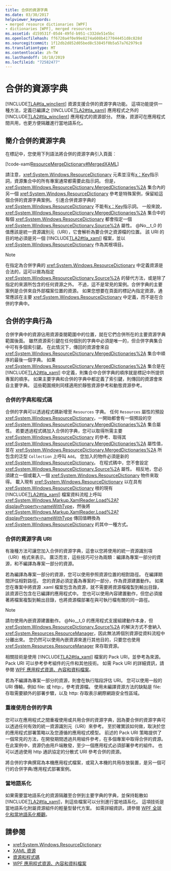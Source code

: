 ```yaml
---
title: 合併的資源字典
ms.date: 03/30/2017
helpviewer_keywords:
- merged resource dictionaries [WPF]
- dictionaries [WPF], merged resources
ms.assetid: d159531f-05d4-49fd-b951-c332de51e5bc
ms.openlocfilehash: ff6720a4f0e99e8274a608b4177044451d8c828d
ms.sourcegitcommit: 1f12db2d852d05bed8c53845f0b5a57a762979c8
ms.translationtype: MT
ms.contentlocale: zh-TW
ms.lasthandoff: 10/18/2019
ms.locfileid: "72582477"
---
```

# <a name="merged-resource-dictionaries"></a>合併的資源字典
[!INCLUDE[TLA#tla_winclient](../../../../includes/tlasharptla-winclient-md.md)] 資源支援合併的資源字典功能。 這項功能提供一種方法，定義已編譯之 [!INCLUDE[TLA2#tla_xaml](../../../../includes/tla2sharptla-xaml-md.md)] 應用程式之外的 [!INCLUDE[TLA2#tla_winclient](../../../../includes/tla2sharptla-winclient-md.md)] 應用程式的資源部分。 然後，資源可在應用程式間共用，也更方便隔離進行當地語系化。  
  
## <a name="introducing-a-merged-resource-dictionary"></a>簡介合併的資源字典  
 在標記中，您使用下列語法將合併的資源字典引入頁面︰  
  
 [!code-xaml[ResourceMergeDictionary#MergedXAML](~/samples/snippets/csharp/VS_Snippets_Wpf/ResourceMergeDictionary/CS/default.xaml#mergedxaml)]  
  
 請注意，<xref:System.Windows.ResourceDictionary> 元素並沒有[x：Key](../../xaml-services/x-key-directive.md)指示詞，資源集合中的所有專案通常都需要此指示詞。 但是，<xref:System.Windows.ResourceDictionary.MergedDictionaries%2A> 集合內的另一個 <xref:System.Windows.ResourceDictionary> 參考是特殊案例，保留給這個合併的資源字典案例。 引進合併資源字典的 <xref:System.Windows.ResourceDictionary> 不能有[x：Key](../../xaml-services/x-key-directive.md)指示詞。 一般來說，<xref:System.Windows.ResourceDictionary.MergedDictionaries%2A> 集合中的每個 <xref:System.Windows.ResourceDictionary> 都會指定一個 <xref:System.Windows.ResourceDictionary.Source%2A> 屬性。 @No__t_0 的值應該是統一資源識別元（URI），它會解析為要合併之資源檔的位置。 該 URI 的目的地必須是另一個 [!INCLUDE[TLA2#tla_xaml](../../../../includes/tla2sharptla-xaml-md.md)] 檔案，並以 <xref:System.Windows.ResourceDictionary> 作為其根項目。  
  
> [!NOTE]
> 在指定為合併字典的 <xref:System.Windows.ResourceDictionary> 中定義資源是合法的，這可以做為指定 <xref:System.Windows.ResourceDictionary.Source%2A> 的替代方法，或是除了指定的來源所包含的任何資源之外。 不過，這不是常見的案例。合併字典的主要案例是合併來自外部檔案位置的資源。 如果您想要在頁面的標記內指定資源，通常應該在主要 <xref:System.Windows.ResourceDictionary> 中定義，而不是在合併的字典中。  
  
## <a name="merged-dictionary-behavior"></a>合併的字典行為  
 合併字典中的資源佔用資源查閱範圍中的位置，就在它們合併所在的主要資源字典範圍後面。 雖然資源索引鍵在任何個別的字典中必須是唯一的，但合併字典集合中可有多個索引鍵。 在此情況下，傳回的資源會來自 <xref:System.Windows.ResourceDictionary.MergedDictionaries%2A> 集合中順序的最後一個字典。 如果 <xref:System.Windows.ResourceDictionary.MergedDictionaries%2A> 集合是在 [!INCLUDE[TLA2#tla_xaml](../../../../includes/tla2sharptla-xaml-md.md)] 中定義，則集合中合併字典的順序就是標記中所提供專案的順序。 如果主要字典和合併的字典中都定義了索引鍵，則傳回的資源會來自主要字典。 這些範圍規則同樣適用於靜態資源參考和動態資源參考。  
  
### <a name="merged-dictionaries-and-code"></a>合併的字典和程式碼  
 合併的字典可以透過程式碼新增至 `Resources` 字典。 任何 `Resources` 屬性的預設 <xref:System.Windows.ResourceDictionary>，一開始都會有一個預設的空 <xref:System.Windows.ResourceDictionary.MergedDictionaries%2A> 集合屬性。 若要透過程式碼加入合併的字典，您可以取得所需主要 <xref:System.Windows.ResourceDictionary> 的參考、取得其 <xref:System.Windows.ResourceDictionary.MergedDictionaries%2A> 屬性值，並在 <xref:System.Windows.ResourceDictionary.MergedDictionaries%2A> 所包含的泛型 `Collection` 上呼叫 `Add`。 您加入的物件必須是新的 <xref:System.Windows.ResourceDictionary>。 在程式碼中，您不會設定 <xref:System.Windows.ResourceDictionary.Source%2A> 屬性。 相反地，您必須建立一個或載入一個 <xref:System.Windows.ResourceDictionary> 物件來取得。 載入現有 <xref:System.Windows.ResourceDictionary> 以在具有 <xref:System.Windows.ResourceDictionary> 根的現有 [!INCLUDE[TLA2#tla_xaml](../../../../includes/tla2sharptla-xaml-md.md)] 檔案資料流程上呼叫 <xref:System.Windows.Markup.XamlReader.Load%2A?displayProperty=nameWithType>，然後將 <xref:System.Windows.Markup.XamlReader.Load%2A?displayProperty=nameWithType> 傳回值轉換為 <xref:System.Windows.ResourceDictionary> 的其中一種方式。  
  
### <a name="merged-resource-dictionary-uris"></a>合併的資源字典 URI  
 有幾種方法可讓您加入合併的資源字典，這會以您將使用的統一資源識別項（URI）格式來表示。 廣泛而言，這些技巧可分為兩類︰編譯為專案一部分的資源，和不編譯為專案一部分的資源。  
  
 若為編譯為專案一部分的資源，您可以使用參照資源位置的相對路徑。 在編譯期間評估相對路徑。 您的資源必須定義為專案的一部分，作為資源建置動作。 如果您在專案中將資源 .xaml 檔案包含為資源，就不需要將資源檔複製到輸出目錄，該資源已包含在已編譯的應用程式中。 您也可以使用內容建置動作，但您必須接著將檔案複製到輸出目錄，也將資源檔部署在與可執行檔有關的同一路徑。  
  
> [!NOTE]
> 請勿使用內嵌資源建置動作。 @No__t_0 的應用程式支援組建動作本身，但 <xref:System.Windows.ResourceDictionary.Source%2A> 的解決方式不會納入 <xref:System.Resources.ResourceManager>，因此無法將個別資源從資料流程中分離出來。 您仍然可以使用內嵌資源來進行其他目的，只要您也使用 <xref:System.Resources.ResourceManager> 來存取資源。  
  
 相關技術是使用 [!INCLUDE[TLA2#tla_xaml](../../../../includes/tla2sharptla-xaml-md.md)] 檔案的 Pack URI，並參考為來源。 Pack URI 可以參考參考組件的元件和其他技術。 如需 Pack URI 的詳細資訊，請參閱 [WPF 應用程式資源、內容和資料檔案](../app-development/wpf-application-resource-content-and-data-files.md)。  
  
 若為不編譯為專案一部分的資源，則會在執行階段評估 URI。 您可以使用一般的 URI 傳輸，例如 file: 或 http:，參考資源檔。 使用未編譯資源方法的缺點是 file: 存取需要額外的部署步驟，以及 http: 存取表示網際網路安全性區域。  
  
### <a name="reusing-merged-dictionaries"></a>重複使用合併的字典  
 您可以在應用程式之間重複使用或共用合併的資源字典，因為要合併的資源字典可以透過任何有效的統一資源識別元（URI）來參考。 至於確實該如何做，取決於您的應用程式部署策略以及您遵循的應用程式模型。 前述的 Pack URI 策略提供了一個常見的方法，在開發期間透過共用組件參考，在多個專案中取得合併的資源。 在此案例中，資源仍由用戶端散發，至少一個應用程式必須部署參考的組件。 也可以透過使用 http 通訊協定的分散式 URI 參考合併的資源。  
  
 將合併的字典撰寫為本機應用程式檔案，或寫入本機的共用存放裝置，是另一個可行的合併字典/應用程式部署案例。  
  
### <a name="localization"></a>當地語系化  
 如果需要當地語系化的資源隔離至合併到主要字典的字典，並保持鬆散如 [!INCLUDE[TLA2#tla_xaml](../../../../includes/tla2sharptla-xaml-md.md)]，則這些檔案可以分別進行當地語系化。 這項技術是當地語系化附屬資源組件的輕量型替代方案。 如需詳細資訊，請參閱 [WPF 全球化和當地語系化概觀](wpf-globalization-and-localization-overview.md)。  
  
## <a name="see-also"></a>請參閱

- <xref:System.Windows.ResourceDictionary>
- [XAML 資源](xaml-resources.md)
- [資源和程式碼](resources-and-code.md)
- [WPF 應用程式資源、內容和資料檔案](../app-development/wpf-application-resource-content-and-data-files.md)

